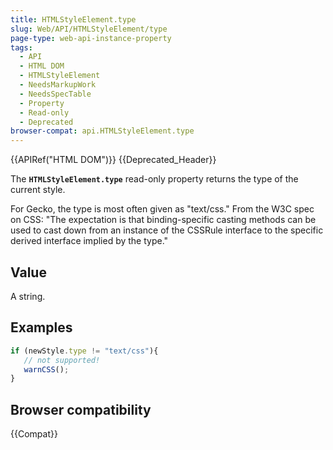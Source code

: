 ```yaml
---
title: HTMLStyleElement.type
slug: Web/API/HTMLStyleElement/type
page-type: web-api-instance-property
tags:
  - API
  - HTML DOM
  - HTMLStyleElement
  - NeedsMarkupWork
  - NeedsSpecTable
  - Property
  - Read-only
  - Deprecated
browser-compat: api.HTMLStyleElement.type
---
```

{{APIRef("HTML DOM")}} {{Deprecated_Header}}

The **`HTMLStyleElement.type`** read-only property returns the
type of the current style.

For Gecko, the type is most often given as "text/css." From the W3C spec on CSS: "The
expectation is that binding-specific casting methods can be used to cast down from an
instance of the CSSRule interface to the specific derived interface implied by the
type."

## Value

A string.

## Examples

```js
if (newStyle.type != "text/css"){
   // not supported!
   warnCSS();
}
```

## Browser compatibility

{{Compat}}

